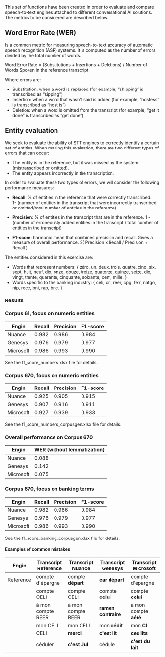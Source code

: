 This set of functions have been created in order to evaluate and compare speech-to-text engines attached to different conversational AI solutions. The metrics to be considered are described below. 

## Word Error Rate (WER)

Is a common metric for measuring speech-to-text accuracy of automatic speech recognition (ASR) systems. It is computed as the number of errors divided by the total number of words.

Word Error Rate = (Substitutions + Insertions + Deletions) / Number of Words Spoken in the reference transcript 

Where errors are:

- Substitution: when a word is replaced (for example, “shipping” is transcribed as “sipping”)
- Insertion: when a word that wasn't said is added (for example, “hostess” is transcribed as “host is”)
- Deletion: when a word is omitted from the transcript (for example, “get it done” is transcribed as “get done”)

## Entity evaluation

We seek to evaluate the ability of STT engines to correctly identify a certain set of entities. When making this evaluation, there are two different types of errors that can occur:

- The entity is in the reference, but it was missed by the system (mistranscribed or omitted).
- The entity appears incorrectly in the transcription.

In order to evaluate these two types of errors, we will consider the following performance measures:

- **Recall**: % of entities in the reference that were correctly transcribed.           
1- (number of entities in the transcript that were incorrectly transcribed or omitted/total number of entities in the reference)

- **Precision**: % of entities in the transcript that are in the reference.
1 - (number of erroneously added entities in the transcript / total number of entities in the transcript)

- **F1-score**: harmonic mean that combines precision and recall. Gives a measure of overall performance.
2( Precision x Recall / Precision + Recall )

The entities considered in this exercise are:

- Words that represent numbers: \{ zéro, un, deux, trois, quatre, cinq, six, sept, huit, neuf, dix, onze, douze, treize, quatorze, quinze, seize, dix, vingt, trente, quarante, cinquante, soixante, cent, mille. \}
- Words specific to the banking industry: \{ celi, cri, reer, cpg, ferr, natgo, nip, reee, bni, rap, bnc. \}

### Results 

### Corpus 61, focus on numeric entities

| Engin     | Recall  | Precision | F1-score |
|-----------|---------|-----------|----------|
| Nuance    | 0.982   |  0.986    | 0.984    |
| Genesys   | 0.976   |  0.979    | 0.977    |
| Microsoft | 0.986   |  0.993    | 0.990    |

See the f1_score_numbers.xlsx file for details. 


### Corpus 670, focus on numeric entities

| Engin     | Recall | Precision | F1-score |
|-----------|--------|-----------|----------|
| Nuance    | 0.925  |  0.905    | 0.915    |
| Genesys   | 0.907  |  0.916    | 0.911    |
| Microsoft | 0.927  |  0.939    | 0.933    |

See the f1_score_numbers_corpusgen.xlsx file for details. 



### Overall performance on Corpus 670

| Engin    | WER (without lemmatization) |
|----------|-------|
| Nuance   | 0.088 |
| Genesys  | 0.142 |
| Microsoft| 0.075 |


### Corpus 670, focus on banking terms

| Engin     | Recall  | Precision | F1-score |
|-----------|---------|-----------|----------|
| Nuance    | 0.982   |  0.986    | 0.984    |
| Genesys   | 0.976   |  0.979    | 0.977    |
| Microsoft | 0.986   |  0.993    | 0.990    |

See the f1_score_banking_corpusgen.xlsx file for details. 


#### Examples of common mistakes 

| Engin      | Transcript Reference| Transcript Nuance | Transcript Genesys | Transcript Microsoft |
|------------|---------------------|-------------------|--------------------|----------------------|
| Reference  | compte d'épargne    | compte **départ** | **car départ**     | compte d'épargne     |    
|            | compte CELI         | compte CELI       | compte **celui**   | compte **celui**     |
|            | à mon compte REER   | à mon compte REER | **ramon contraire**| à mon compte **aéré**|
|            | mon CELI            | mon CELI          | mon **cédit**      | mon **CI**           |
|            | CELI                | **merci**         | **c'est lit**      | **ces lits**         |
|            | céduler             | **c'est Jul**     | cédule             | **c'est du lait**    | 
